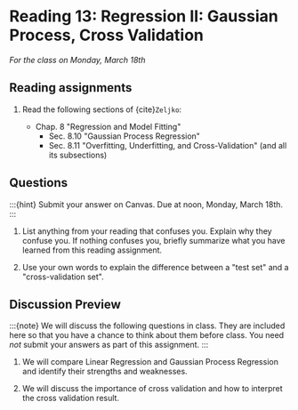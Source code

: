 # Reading 13: Regression II: Gaussian Process, Cross Validation

*For the class on Monday, March 18th*

## Reading assignments

1. Read the following sections of {cite}`Zeljko`:

   - Chap. 8 "Regression and Model Fitting"
     - Sec. 8.10 "Gaussian Process Regression"
     - Sec. 8.11 "Overfitting, Underfitting, and Cross-Validation" (and all its subsections)

## Questions

:::{hint}
Submit your answer on Canvas. Due at noon, Monday, March 18th.
:::

1. List anything from your reading that confuses you. Explain why they confuse you.
   If nothing confuses you, briefly summarize what you have learned from this reading assignment.

2. Use your own words to explain the difference between a "test set" and a "cross-validation set".


## Discussion Preview

:::{note}
We will discuss the following questions in class. They are included here so that you have a chance to think about them before class.
You need _not_ submit your answers as part of this assignment.
:::

1. We will compare Linear Regression and Gaussian Process Regression and identify their strengths and weaknesses.

2. We will discuss the importance of cross validation and how to interpret the cross validation result.

